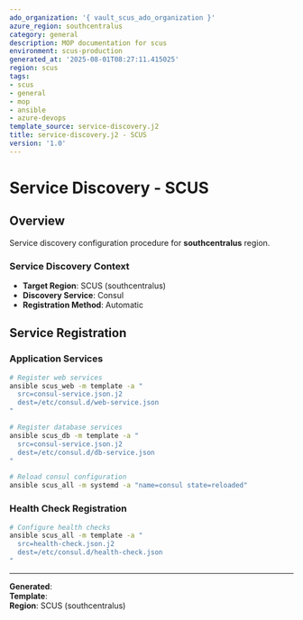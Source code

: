 ```yaml
---
ado_organization: '{ vault_scus_ado_organization }'
azure_region: southcentralus
category: general
description: MOP documentation for scus
environment: scus-production
generated_at: '2025-08-01T08:27:11.415025'
region: scus
tags:
- scus
- general
- mop
- ansible
- azure-devops
template_source: service-discovery.j2
title: service-discovery.j2 - SCUS
version: '1.0'
---
```



# Service Discovery - SCUS

## Overview

Service discovery configuration procedure for **southcentralus** region.

### Service Discovery Context

- **Target Region**: SCUS (southcentralus)
- **Discovery Service**: Consul
- **Registration Method**: Automatic

## Service Registration

### Application Services
```bash
# Register web services
ansible scus_web -m template -a "
  src=consul-service.json.j2
  dest=/etc/consul.d/web-service.json
"

# Register database services
ansible scus_db -m template -a "
  src=consul-service.json.j2
  dest=/etc/consul.d/db-service.json
"

# Reload consul configuration
ansible scus_all -m systemd -a "name=consul state=reloaded"
```

### Health Check Registration
```bash
# Configure health checks
ansible scus_all -m template -a "
  src=health-check.json.j2
  dest=/etc/consul.d/health-check.json
"
```

---

**Generated**:   
**Template**:   
**Region**: SCUS (southcentralus)